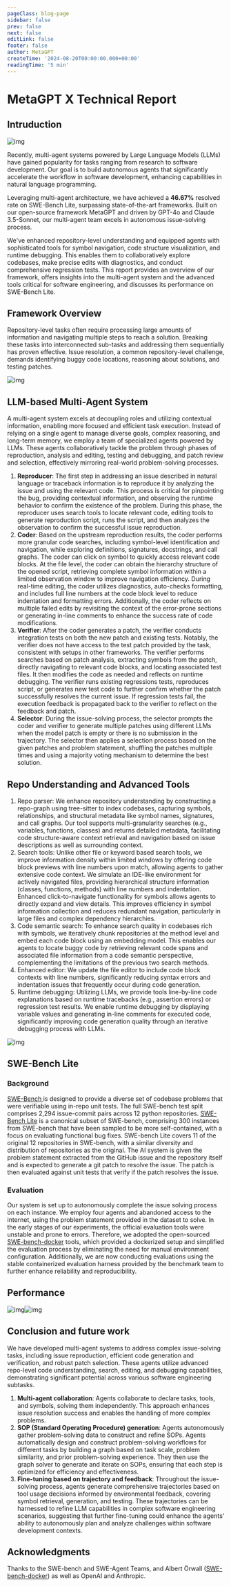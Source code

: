 ```yaml
---
pageClass: blog-page
sidebar: false
prev: false
next: false
editLink: false
footer: false
author: MetaGPT
createTime: '2024-08-20T00:00:00.000+00:00'
readingTime: '5 min'
---
```


# MetaGPT X Technical Report

## Intruduction

![img](./images/1.png)

Recently, multi-agent systems powered by Large Language Models (LLMs) have gained popularity for tasks ranging from research to software development. Our goal is to build autonomous agents that significantly accelerate the workflow in software development, enhancing capabilities in natural language programming.

Leveraging multi-agent architecture, we have achieved a **46.67%** resolved rate on SWE-Bench Lite, surpassing state-of-the-art frameworks. Built on our open-source framework MetaGPT and driven by GPT-4o and Claude 3.5-Sonnet, our multi-agent team excels in autonomous issue-solving process.

We've enhanced repository-level understanding and equipped agents with sophisticated tools for symbol navigation, code structure visualization, and runtime debugging. This enables them to collaboratively explore codebases, make precise edits with diagnostics, and conduct comprehensive regression tests. This report provides an overview of our framework, offers insights into the multi-agent system and the advanced tools critical for software engineering, and discusses its performance on SWE-Bench Lite.

## Framework Overview

Repository-level tasks often require processing large amounts of information and navigating multiple steps to reach a solution. Breaking these tasks into interconnected sub-tasks and addressing them sequentially has proven effective. Issue resolution, a common repository-level challenge, demands identifying buggy code locations, reasoning about solutions, and testing patches.

![img](./images/2.png)

## LLM-based Multi-Agent System

A multi-agent system excels at decoupling roles and utilizing contextual information, enabling more focused and efficient task execution. Instead of relying on a single agent to manage diverse goals, complex reasoning, and long-term memory, we employ a team of specialized agents powered by LLMs. These agents collaboratively tackle the problem through phases of reproduction, analysis and editing, testing and debugging, and patch review and selection, effectively mirroring real-world problem-solving processes.

1. **Reproducer**: The first step in addressing an issue described in natural language or traceback information is to reproduce it by analyzing the issue and using the relevant code. This process is critical for pinpointing the bug, providing contextual information, and observing the runtime behavior to confirm the existence of the problem. During this phase, the reproducer uses search tools to locate relevant code, editing tools to generate reproduction script, runs the script, and then analyzes the observation to confirm the successful issue reproduction.
2. **Coder**: Based on the upstream reproduction results, the coder performs more granular code searches, including symbol-level identification and navigation, while exploring definitions, signatures, docstrings, and call graphs. The coder can click on symbol to quickly access relevant code blocks. At the file level, the coder can obtain the hierarchy structure of the opened script, retrieving complete symbol information within a limited observation window to improve navigation efficiency. During real-time editing, the coder utilizes diagnostics, auto-checks formatting, and includes full line numbers at the code block level to reduce indentation and formatting errors. Additionally, the coder reflects on multiple failed edits by revisiting the context of the error-prone sections or generating in-line comments to enhance the success rate of code modifications.
3. **Verifier**: After the coder generates a patch, the verifier conducts integration tests on both the new patch and existing tests. Notably, the verifier does not have access to the test patch provided by the task, consistent with setups in other frameworks. The verifier performs searches based on patch analysis, extracting symbols from the patch, directly navigating to relevant code blocks, and locating associated test files. It then modifies the code as needed and reflects on runtime debugging. The verifier runs existing regressions tests, reproduces script, or generates new test code to further confirm whether the patch successfully resolves the current issue. If regression tests fail, the execution feedback is propagated back to the verifier to reflect on the feedback and patch.
4. **Selector**: During the issue-solving process, the selector prompts the coder and verifier to generate multiple patches using different LLMs when the model patch is empty or there is no submission in the trajectory. The selector then applies a selection process based on the given patches and problem statement, shuffling the patches multiple times and using a majority voting mechanism to determine the best solution.

## Repo Understanding and Advanced Tools

1. Repo parser: We enhance repository understanding by constructing a repo-graph using tree-sitter to index codebases, capturing symbols, relationships, and structural metadata like symbol names, signatures, and call graphs. Our tool supports multi-granularity searches (e.g., variables, functions, classes) and returns detailed metadata, facilitating code structure-aware context retrieval and navigation based on issue descriptions as well as surrounding context.
2. Search tools: Unlike other file or keyword based search tools, we improve information density within limited windows by offering code block previews with line numbers upon match, allowing agents to gather extensive code context. We simulate an IDE-like environment for actively navigated files, providing hierarchical structure information (classes, functions, methods) with line numbers and indentation. Enhanced click-to-navigate functionality for symbols allows agents to directly expand and view details. This improves efficiency in symbol information collection and reduces redundant navigation, particularly in large files and complex dependency hierarchies.
3. Code semantic search: To enhance search quality in codebases rich with symbols, we iteratively chunk repositories at the method level and embed each code block using an embedding model. This enables our agents to locate buggy code by retrieving relevant code spans and associated file information from a code semantic perspective, complementing the limitations of the previous two search methods.
4. Enhanced editor: We update the file editor to include code block contexts with line numbers, significantly reducing syntax errors and indentation issues that frequently occur during code generation.
5. Runtime debugging: Utilizing LLMs, we provide tools line-by-line code explanations based on runtime tracebacks (e.g., assertion errors) or regression test results. We enable runtime debugging by displaying variable values and generating in-line comments for executed code, significantly improving code generation quality through an iterative debugging process with LLMs.

![img](./images/3.png)

## SWE-Bench Lite

### Background

[SWE-Bench ](https://www.swebench.com/)is designed to provide a diverse set of codebase problems that were verifiable using in-repo unit tests. The full SWE-bench test split comprises 2,294 issue-commit pairs across 12 python repositories. [SWE-Bench Lite](https://www.swebench.com/lite.html) is a canonical subset of SWE-bench, comprising 300 instances from SWE-bench that have been sampled to be more self-contained, with a focus on evaluating functional bug fixes. SWE-bench Lite covers 11 of the original 12 repositories in SWE-bench, with a similar diversity and distribution of repositories as the original. The AI system is given the problem statement extracted from the GitHub issue and the repository itself and is expected to generate a git patch to resolve the issue. The patch is then evaluated against unit tests that verify if the patch resolves the issue.

### Evaluation

Our system is set up to autonomously complete the issue solving process on each instance. We employ four agents and abandoned access to the internet, using the problem statement provided in the dataset to solve. In the early stages of our experiments, the official evaluation tools were unstable and prone to errors. Therefore, we adopted the open-sourced [SWE-bench-docker](https://github.com/aorwall/SWE-bench-docker) tools, which provided a dockerized setup and simplified the evaluation process by eliminating the need for manual environment configuration. Additionally, we are now conducting evaluations using the stable containerized evaluation harness provided by the benchmark team to further enhance reliability and reproducibility.

## Performance

![img](./images/4.png)![img](./images/5.png)

## Conclusion and future work

We have developed multi-agent systems to address complex issue-solving tasks, including issue reproduction, efficient code generation and verification, and robust patch selection. These agents utilize advanced repo-level code understanding, search, editing, and debugging capabilities, demonstrating significant potential across various software engineering subtasks.

1. **Multi-agent collaboration**: Agents collaborate to declare tasks, tools, and symbols, solving them independently. This approach enhances issue resolution success and enables the handling of more complex problems.
2. **SOP (Standard Operating Procedure) generation**: Agents autonomously gather problem-solving data to construct and refine SOPs. Agents automatically design and construct problem-solving workflows for different tasks by building a graph based on task scale, problem similarity, and prior problem-solving experience. They then use the graph solver to generate and iterate on SOPs, ensuring that each step is optimized for efficiency and effectiveness.
3. **Fine-tuning based on trajectory and feedback**: Throughout the issue-solving process, agents generate comprehensive trajectories based on tool usage decisions informed by environmental feedback, covering symbol retrieval, generation, and testing. These trajectories can be harnessed to refine LLM capabilities in complex software engineering scenarios, suggesting that further fine-tuning could enhance the agents' ability to autonomously plan and analyze challenges within software development contexts.

## Acknowledgments

Thanks to the SWE-bench and SWE-Agent Teams, and Albert Örwall ([SWE-bench-docker](https://github.com/aorwall/SWE-bench-docker)) as well as OpenAI and Anthropic.
